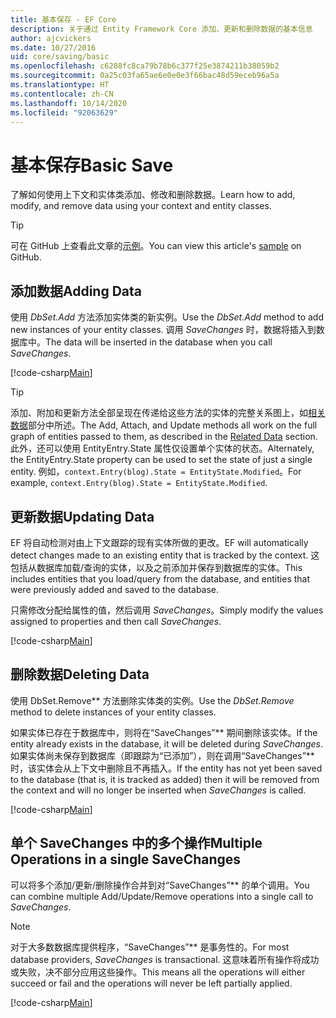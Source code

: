 ```yaml
---
title: 基本保存 - EF Core
description: 关于通过 Entity Framework Core 添加、更新和删除数据的基本信息
author: ajcvickers
ms.date: 10/27/2016
uid: core/saving/basic
ms.openlocfilehash: c6288fc8ca79b78b6c377f25e3874211b38059b2
ms.sourcegitcommit: 0a25c03fa65ae6e0e0e3f66bac48d59eceb96a5a
ms.translationtype: HT
ms.contentlocale: zh-CN
ms.lasthandoff: 10/14/2020
ms.locfileid: "92063629"
---
```

# <a name="basic-save"></a><span data-ttu-id="64618-103">基本保存</span><span class="sxs-lookup"><span data-stu-id="64618-103">Basic Save</span></span>

<span data-ttu-id="64618-104">了解如何使用上下文和实体类添加、修改和删除数据。</span><span class="sxs-lookup"><span data-stu-id="64618-104">Learn how to add, modify, and remove data using your context and entity classes.</span></span>

> [!TIP]  
> <span data-ttu-id="64618-105">可在 GitHub 上查看此文章的[示例](https://github.com/dotnet/EntityFramework.Docs/tree/master/samples/core/Saving/Basics/)。</span><span class="sxs-lookup"><span data-stu-id="64618-105">You can view this article's [sample](https://github.com/dotnet/EntityFramework.Docs/tree/master/samples/core/Saving/Basics/) on GitHub.</span></span>

## <a name="adding-data"></a><span data-ttu-id="64618-106">添加数据</span><span class="sxs-lookup"><span data-stu-id="64618-106">Adding Data</span></span>

<span data-ttu-id="64618-107">使用 *DbSet.Add* 方法添加实体类的新实例。</span><span class="sxs-lookup"><span data-stu-id="64618-107">Use the *DbSet.Add* method to add new instances of your entity classes.</span></span> <span data-ttu-id="64618-108">调用 *SaveChanges* 时，数据将插入到数据库中。</span><span class="sxs-lookup"><span data-stu-id="64618-108">The data will be inserted in the database when you call *SaveChanges*.</span></span>

[!code-csharp[Main](../../../samples/core/Saving/Basics/Sample.cs#Add)]

> [!TIP]  
> <span data-ttu-id="64618-109">添加、附加和更新方法全部呈现在传递给这些方法的实体的完整关系图上，如[相关数据](xref:core/saving/related-data)部分中所述。</span><span class="sxs-lookup"><span data-stu-id="64618-109">The Add, Attach, and Update methods all work on the full graph of entities passed to them, as described in the [Related Data](xref:core/saving/related-data) section.</span></span> <span data-ttu-id="64618-110">此外，还可以使用 EntityEntry.State 属性仅设置单个实体的状态。</span><span class="sxs-lookup"><span data-stu-id="64618-110">Alternately, the EntityEntry.State property can be used to set the state of just a single entity.</span></span> <span data-ttu-id="64618-111">例如，`context.Entry(blog).State = EntityState.Modified`。</span><span class="sxs-lookup"><span data-stu-id="64618-111">For example, `context.Entry(blog).State = EntityState.Modified`.</span></span>

## <a name="updating-data"></a><span data-ttu-id="64618-112">更新数据</span><span class="sxs-lookup"><span data-stu-id="64618-112">Updating Data</span></span>

<span data-ttu-id="64618-113">EF 将自动检测对由上下文跟踪的现有实体所做的更改。</span><span class="sxs-lookup"><span data-stu-id="64618-113">EF will automatically detect changes made to an existing entity that is tracked by the context.</span></span> <span data-ttu-id="64618-114">这包括从数据库加载/查询的实体，以及之前添加并保存到数据库的实体。</span><span class="sxs-lookup"><span data-stu-id="64618-114">This includes entities that you load/query from the database, and entities that were previously added and saved to the database.</span></span>

<span data-ttu-id="64618-115">只需修改分配给属性的值，然后调用 *SaveChanges*。</span><span class="sxs-lookup"><span data-stu-id="64618-115">Simply modify the values assigned to properties and then call *SaveChanges*.</span></span>

[!code-csharp[Main](../../../samples/core/Saving/Basics/Sample.cs#Update)]

## <a name="deleting-data"></a><span data-ttu-id="64618-116">删除数据</span><span class="sxs-lookup"><span data-stu-id="64618-116">Deleting Data</span></span>

<span data-ttu-id="64618-117">使用 DbSet.Remove\*\* 方法删除实体类的实例。</span><span class="sxs-lookup"><span data-stu-id="64618-117">Use the *DbSet.Remove* method to delete instances of your entity classes.</span></span>

<span data-ttu-id="64618-118">如果实体已存在于数据库中，则将在“SaveChanges”\*\* 期间删除该实体。</span><span class="sxs-lookup"><span data-stu-id="64618-118">If the entity already exists in the database, it will be deleted during *SaveChanges*.</span></span> <span data-ttu-id="64618-119">如果实体尚未保存到数据库（即跟踪为“已添加”），则在调用“SaveChanges”\*\* 时，该实体会从上下文中删除且不再插入。</span><span class="sxs-lookup"><span data-stu-id="64618-119">If the entity has not yet been saved to the database (that is, it is tracked as added) then it will be removed from the context and will no longer be inserted when *SaveChanges* is called.</span></span>

[!code-csharp[Main](../../../samples/core/Saving/Basics/Sample.cs#Remove)]

## <a name="multiple-operations-in-a-single-savechanges"></a><span data-ttu-id="64618-120">单个 SaveChanges 中的多个操作</span><span class="sxs-lookup"><span data-stu-id="64618-120">Multiple Operations in a single SaveChanges</span></span>

<span data-ttu-id="64618-121">可以将多个添加/更新/删除操作合并到对“SaveChanges”\*\* 的单个调用。</span><span class="sxs-lookup"><span data-stu-id="64618-121">You can combine multiple Add/Update/Remove operations into a single call to *SaveChanges*.</span></span>

> [!NOTE]  
> <span data-ttu-id="64618-122">对于大多数数据库提供程序，“SaveChanges”\*\* 是事务性的。</span><span class="sxs-lookup"><span data-stu-id="64618-122">For most database providers, *SaveChanges* is transactional.</span></span> <span data-ttu-id="64618-123">这意味着所有操作将成功或失败，决不部分应用这些操作。</span><span class="sxs-lookup"><span data-stu-id="64618-123">This means  all the operations will either succeed or fail and the operations will never be left partially applied.</span></span>

[!code-csharp[Main](../../../samples/core/Saving/Basics/Sample.cs#MultipleOperations)]

